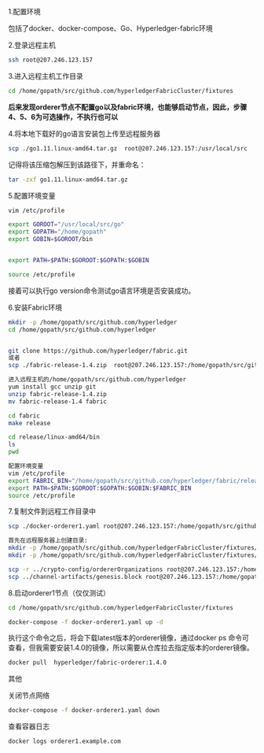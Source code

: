 1.配置环境

包括了docker、docker-compose、Go、Hyperledger-fabric环境

2.登录远程主机
```bash
ssh root@207.246.123.157 
```

3.进入远程主机工作目录
```bash
cd /home/gopath/src/github.com/hyperledgerFabricCluster/fixtures
```
**后来发现orderer节点不配置go以及fabric环境，也能够启动节点，因此，步骤4、5、6为可选操作，不执行也可以**

4.将本地下载好的go语言安装包上传至远程服务器
```bash
scp ./go1.11.linux-amd64.tar.gz  root@207.246.123.157:/usr/local/src
```
记得将该压缩包解压到该路径下，并重命名：
```bash
tar -zxf go1.11.linux-amd64.tar.gz
```
5.配置环境变量
```bash
vim /etc/profile

export GOROOT="/usr/local/src/go"
export GOPATH="/home/gopath"
export GOBIN=$GOROOT/bin


export PATH=$PATH:$GOROOT:$GOPATH:$GOBIN

source /etc/profile
```
接着可以执行go version命令测试go语言环境是否安装成功。

6.安装Fabric环境
```bash
mkdir -p /home/gopath/src/github.com/hyperledger
cd /home/gopath/src/github.com/hyperledger


git clone https://github.com/hyperledger/fabric.git  
或者 
scp ./fabric-release-1.4.zip  root@207.246.123.157:/home/gopath/src/github.com/hyperledger

进入远程主机的/home/gopath/src/github.com/hyperledger
yum install gcc unzip git
unzip fabric-release-1.4.zip
mv fabric-release-1.4 fabric

cd fabric
make release

cd release/linux-amd64/bin
ls
pwd

配置环境变量
vim /etc/profile
export FABRIC_BIN="/home/gopath/src/github.com/hyperledger/fabric/release/linux-amd64/bin"
export PATH=$PATH:$GOROOT:$GOPATH:$GOBIN:$FABRIC_BIN
source /etc/profile
```
7.复制文件到远程工作目录中
```bash
scp ./docker-orderer1.yaml root@207.246.123.157:/home/gopath/src/github.com/hyperledgerFabricCluster/fixtures

首先在远程服务器上创建目录:
mkdir -p /home/gopath/src/github.com/hyperledgerFabricCluster/fixtures/crypto-config
mkdir -p /home/gopath/src/github.com/hyperledgerFabricCluster/fixtures/channel-artifacts

scp -r ../crypto-config/ordererOrganizations root@207.246.123.157:/home/gopath/src/github.com/hyperledgerFabricCluster/fixtures/crypto-config
scp ../channel-artifacts/genesis.block root@207.246.123.157:/home/gopath/src/github.com/hyperledgerFabricCluster/fixtures/channel-artifacts

```
8.启动orderer1节点（仅仅测试）
```bash
cd /home/gopath/src/github.com/hyperledgerFabricCluster/fixtures

docker-compose -f docker-orderer1.yaml up -d
```
执行这个命令之后，将会下载latest版本的orderer镜像，通过docker ps 命令可查看，但我需要安装1.4.0的镜像，所以需要从仓库拉去指定版本的orderer镜像。
```bash
docker pull  hyperledger/fabric-orderer:1.4.0
```

其他

关闭节点网络
```bash
docker-compose -f docker-orderer1.yaml down
```
查看容器日志
```bash
docker logs orderer1.example.com
```
